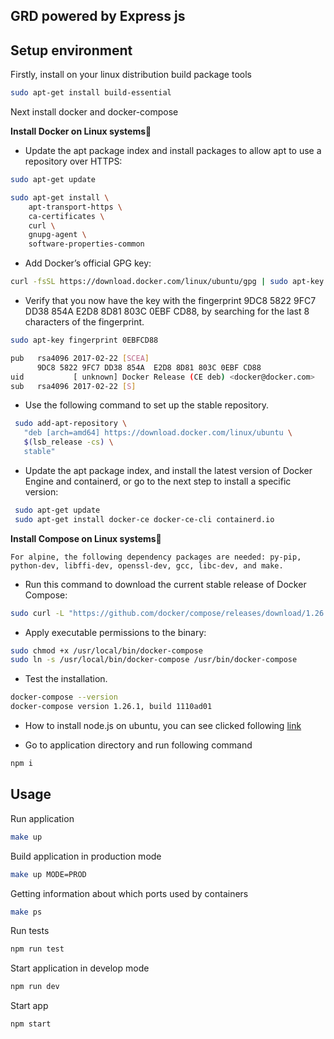 ## GRD powered by Express js

## Setup environment

Firstly, install on your linux distribution build package tools

```bash
sudo apt-get install build-essential
```

Next install docker and docker-compose

**Install Docker on Linux systems🔗**

- Update the apt package index and install packages to allow apt to use a repository over HTTPS:

```bash
sudo apt-get update

sudo apt-get install \
    apt-transport-https \
    ca-certificates \
    curl \
    gnupg-agent \
    software-properties-common
```

- Add Docker’s official GPG key:

```bash
curl -fsSL https://download.docker.com/linux/ubuntu/gpg | sudo apt-key add -
``` 

- Verify that you now have the key with the fingerprint 9DC8 5822 9FC7 DD38 854A  E2D8 8D81 803C 0EBF CD88, by searching for the last 8 characters of the fingerprint.

```bash
sudo apt-key fingerprint 0EBFCD88

pub   rsa4096 2017-02-22 [SCEA]
      9DC8 5822 9FC7 DD38 854A  E2D8 8D81 803C 0EBF CD88
uid           [ unknown] Docker Release (CE deb) <docker@docker.com>
sub   rsa4096 2017-02-22 [S]
```

- Use the following command to set up the stable repository. 

```bash
 sudo add-apt-repository \
   "deb [arch=amd64] https://download.docker.com/linux/ubuntu \
   $(lsb_release -cs) \
   stable"
```

- Update the apt package index, and install the latest version of Docker Engine and containerd, or go to the next step to install a specific version:

```bash
 sudo apt-get update
 sudo apt-get install docker-ce docker-ce-cli containerd.io
```

**Install Compose on Linux systems🔗**

`For alpine, the following dependency packages are needed: py-pip, python-dev, libffi-dev, openssl-dev, gcc, libc-dev, and make.`

- Run this command to download the current stable release of Docker Compose:

```bash
sudo curl -L "https://github.com/docker/compose/releases/download/1.26.1/docker-compose-$(uname -s)-$(uname -m)" -o /usr/local/bin/docker-compose
```

- Apply executable permissions to the binary:

```bash
sudo chmod +x /usr/local/bin/docker-compose
sudo ln -s /usr/local/bin/docker-compose /usr/bin/docker-compose
```

- Test the installation.

```bash
docker-compose --version
docker-compose version 1.26.1, build 1110ad01
```

- How to install node.js on ubuntu, you can see clicked following [link](https://g.zeos.in/?q=How%20To%20Install%20Node.js%20on%20Ubuntu)

- Go to application directory and run following command

```bash
npm i
```

## Usage

Run application

```bash
make up
```

Build application in production mode

```bash
make up MODE=PROD
```

Getting information about which ports used by containers

```bash
make ps
```

Run tests

```bash
npm run test
```

Start application in develop mode

```bash
npm run dev
```

Start app
```bash
npm start
```